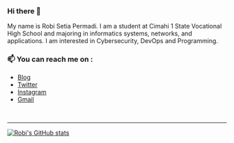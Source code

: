 ### Hi there 👋
My name is Robi Setia Permadi. I am a student at Cimahi 1 State Vocational High School and majoring in informatics systems, networks, and applications. I am interested in Cybersecurity, DevOps and Programming.

<!-- - 🌱 I'm currently studying whatever I like🤔. For example python.😄
-->
### 📫 You can reach me on :
- [Blog](https://bytesician.me)
- [Twitter](https://twitter.com/layunggg)
- [Instagram](https://www.instagram.com/robisetiap)
- [Gmail](mailto:setiapermadir@gmail.com)

<br />

---

[![Robi's GitHub stats](https://github-readme-stats.vercel.app/api?username=robisetiapermadi&&count_private=true&include_all_commits=false&show_icons=true&hide_border=true&theme=dracula&hide=contribs,prs)](https://github.com/robisetiapermadi)
<!-- [![Robi's GitHub stats](https://github-readme-stats.anuraghazra1.vercel.app/api/top-langs/?username=robisetiapermadi&hide_border=true&layout=compact&theme=dracula)](https://github.com/robisetiapermadi)
-->





<!--Here are some ideas to get you started:
- 🔭 I’m currently working on ...
- 🌱 I’m currently learning ...
- 👯 I’m looking to collaborate on ...
- 🤔 I’m looking for help with ...
- 💬 Ask me about ...
- 😄 Pronouns: ...
- ⚡ Fun fact: ...
-->
